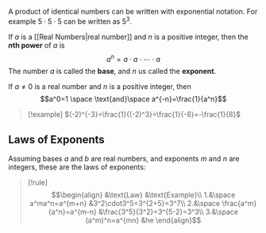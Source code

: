 A product of identical numbers can be written with exponential notation. For example $5\cdot5\cdot5$ can be written as $5^3$.

If $a$ is a [[Real Numbers|real number]]  and $n$ is a positive integer, then the **$n$th power** of $a$ is
$$a^n=a\cdot a\cdot \cdots \cdot a$$
The number $a$ is called the **base**, and $n$ us called the **exponent**.

If $a\neq0$ is a real number and $n$ is a positive integer, then
$$a^0=1 \space \text{and}\space a^{-n}=\frac{1}{a^n}$$

>[!example]
>$(-2)^{-3}=\frac{1}{(-2)^3}=\frac{1}{-8}=-\frac{1}{8}$

## Laws of Exponents
Assuming bases $a$ and $b$ are real numbers, and  exponents $m$ and $n$ are integers, these are the laws of exponents:

>[!rule]
>$$\begin{align}
>&\text{Law} &\text{Example}\\
>1.&\space a^ma^n=a^{m+n} &3^2\cdot3^5=3^{2+5}=3^7\\
>2.&\space \frac{a^m}{a^n}=a^{m-n} &\frac{3^5}{3^2}=3^{5-2}=3^3\\
>3.&\space (a^m)^n=a^{mn} &he
>\end{align}$$

